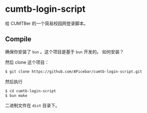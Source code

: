 # cumtb-login-script

给 CUMTBer 的一个简易校园网登录脚本。

## Compile

确保你安装了 `bun` 。这个项目是基于 `bun` 开发的。 如何安装？

然后 clone 这个项目：
```sh
$ git clone https://github.com/APicebar/cumtb-login-script.git
```

然后执行

```sh
$ cd cumtb-login-script
$ bun make
```

二进制文件在 `dist` 目录下。